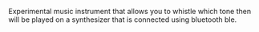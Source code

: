 Experimental music instrument that allows you to whistle which tone then will be played on a synthesizer that is connected using bluetooth ble.